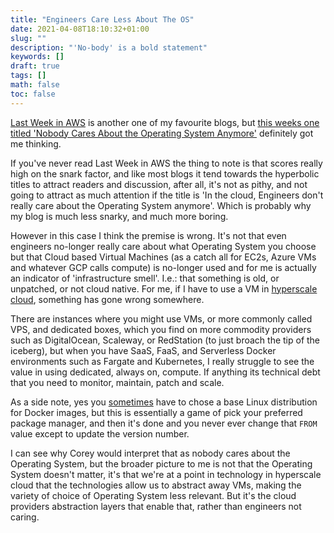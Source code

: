 ```yaml
---
title: "Engineers Care Less About The OS"
date: 2021-04-08T18:10:32+01:00
slug: ""
description: "'No-body' is a bold statement"
keywords: []
draft: true
tags: []
math: false
toc: false
---
```


[Last Week in AWS](https://www.lastweekinaws.com/blog/) is another one of my favourite blogs, but [this weeks one titled 'Nobody Cares About the Operating System Anymore'](https://www.lastweekinaws.com/blog/nobody-cares-about-the-operating-system-anymore/) definitely got me thinking.

If you've never read Last Week in AWS the thing to note is that scores really high on the snark factor, and like most blogs it tend towards the hyperbolic titles to attract readers and discussion, after all, it's not as pithy, and not going to attract as much attention if the title is 'In the cloud, Engineers don't really care about the Operating System anymore'. Which is probably why my blog is much less snarky, and much more boring.

However in this case I think the premise is wrong. It's not that even engineers no-longer really care about what Operating System you choose but that Cloud based Virtual Machines (as a catch all for EC2s, Azure VMs and whatever GCP calls compute) is no-longer used and for me is actually an indicator of 'infrastructure smell'. I.e.: that something is old, or unpatched, or not cloud native. For me, if I have to use a VM in [hyperscale cloud](https://en.wikipedia.org/wiki/Hyperscale_computing), something has gone wrong somewhere.

There are instances where you might use VMs, or more commonly called VPS, and dedicated boxes, which you find on more commodity providers such as DigitalOcean, Scaleway, or RedStation (to just broach the tip of the iceberg), but when you have SaaS, FaaS, and Serverless Docker environments such as Fargate and Kubernetes, I really struggle to see the value in using dedicated, always on, compute. If anything its technical debt that you need to monitor, maintain, patch and scale.

As a side note, yes you [sometimes](https://chemidy.medium.com/create-the-smallest-and-secured-golang-docker-image-based-on-scratch-4752223b7324) have to chose a base Linux distribution for Docker images, but this is essentially a game of pick your preferred package manager, and then it's done and you never ever change that `FROM` value except to update the version number.

I can see why Corey would interpret that as nobody cares about the Operating System, but the broader picture to me is not that the Operating System doesn't matter, it's that we're at a point in technology in hyperscale cloud that the technologies allow us to abstract away VMs, making the variety of choice of Operating System less relevant. But it's the cloud providers abstraction layers that enable that, rather than engineers not caring.
